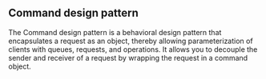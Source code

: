 ## Command design pattern

The Command design pattern is a behavioral design pattern that encapsulates a request as an object, thereby allowing parameterization of clients with queues, requests, and operations. It allows you to decouple the sender and receiver of a request by wrapping the request in a command object.